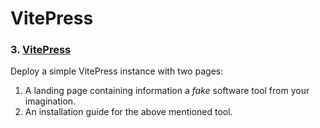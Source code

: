 # VitePress

### 3. [VitePress](https://vitepress.dev/)

Deploy a simple VitePress instance with two pages:

1. A landing page containing information a *fake* software tool from your imagination.
2. An installation guide for the above mentioned tool.
